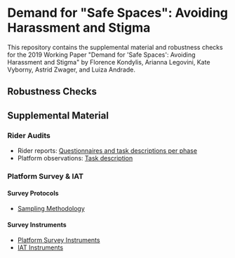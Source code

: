 # Demand for "Safe Spaces": Avoiding Harassment and Stigma

This repository contains the supplemental material and robustness checks for the 2019 Working Paper "Demand for 'Safe Spaces': Avoiding Harassment and Stigma" by Florence Kondylis, Arianna Legovini, Kate Vyborny, Astrid Zwager, and Luiza Andrade.

## Robustness Checks

## Supplemental Material

### Rider Audits

- Rider reports: [Questionnaires and task descriptions per phase]()
- Platform observations: [Task description]()

### Platform Survey & IAT

#### Survey Protocols
- [Sampling Methodology]()

#### Survey Instruments
- [Platform Survey Instruments]()
- [IAT Instruments]()


